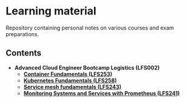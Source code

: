 # Learning material
Repository containing personal notes on various courses and exam preparations.

## Contents

- **Advanced Cloud Engineer Bootcamp Logistics (LFS002)**
  - **[Container Fundamentals (LFS253)](./container-fundamentals/notebook.md)**
  - **[Kubernetes Fundamentals (LFS258)](./k8s-fundamentals/notebook.md)**
  - **[Service mesh fundamentals (LFS243)](./service-mesh-fundamentals/notebook.md)**
  - **[Monitoring Systems and Services with Prometheus (LFS241)](./monitoring-systems-and-services/notebook.md)**
